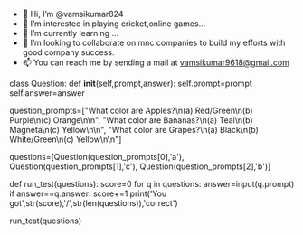 - 👋 Hi, I’m @vamsikumar824
- 👀 I’m interested in playing cricket,online games...
- 🌱 I’m currently learning ...
- 💞️ I’m looking to collaborate on mnc companies to build my efforts with good company success.
- 📫 You can reach me by sending a mail at vamsikumar9618@gmail.com 

<!---
vamsikumar824/vamsikumar824 is a ✨ special ✨ repository because its `README.md` (this file) appears on your GitHub profile.
You can click the Preview link to take a look at your changes.
--->
class Question:
    def __init__(self,prompt,answer):
        self.prompt=prompt
        self.answer=answer
        

question_prompts=["What color are Apples?\n(a) Red/Green\n(b) Purple\n(c) Orange\n\n",
                  "What color are Bananas?\n(a) Teal\n(b) Magneta\n(c) Yellow\n\n",
                  "What color are Grapes?\n(a) Black\n(b) White/Green\n(c) Yellow\n\n"]

questions=[Question(question_prompts[0],'a'),
           Question(question_prompts[1],'c'),
           Question(question_prompts[2],'b')]
                     
def run_test(questions):
    score=0
    for q in questions:
        answer=input(q.prompt)
        if answer==q.answer:
            score+=1
    print('You got',str(score),'/',str(len(questions)),'correct')
    

run_test(questions)
